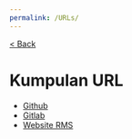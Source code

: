 ```yaml
---
permalink: /URLs/
---
```


[&lt; Back](/os201/)

# Kumpulan URL

- [Github](https://github.com/lepiku)
- [Gitlab](https://gitlab.com/lepiku)
- [Website RMS](https://rms46.github.io/cbkadal/)
